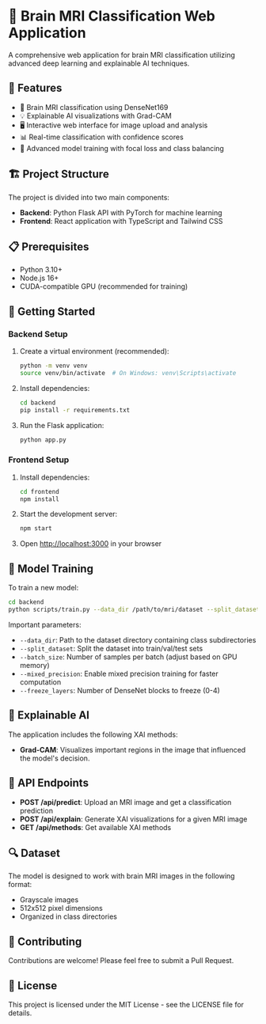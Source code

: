# 🧠 Brain MRI Classification Web Application

A comprehensive web application for brain MRI classification utilizing advanced deep learning and explainable AI techniques.

## 🚀 Features

- 🔬 Brain MRI classification using DenseNet169
- 💡 Explainable AI visualizations with Grad-CAM
- 🖥️ Interactive web interface for image upload and analysis
- 📊 Real-time classification with confidence scores
- 🧪 Advanced model training with focal loss and class balancing

## 🏗️ Project Structure

The project is divided into two main components:

- **Backend**: Python Flask API with PyTorch for machine learning
- **Frontend**: React application with TypeScript and Tailwind CSS

## 📋 Prerequisites

- Python 3.10+
- Node.js 16+
- CUDA-compatible GPU (recommended for training)

## 🚀 Getting Started

### Backend Setup

1. Create a virtual environment (recommended):
   ```bash
   python -m venv venv
   source venv/bin/activate  # On Windows: venv\Scripts\activate
   ```

2. Install dependencies:
   ```bash
   cd backend
   pip install -r requirements.txt
   ```

3. Run the Flask application:
   ```bash
   python app.py
   ```

### Frontend Setup

1. Install dependencies:
   ```bash
   cd frontend
   npm install
   ```

2. Start the development server:
   ```bash
   npm start
   ```

3. Open [http://localhost:3000](http://localhost:3000) in your browser

## 🧠 Model Training

To train a new model:

```bash
cd backend
python scripts/train.py --data_dir /path/to/mri/dataset --split_dataset --batch_size 16 --epochs 30 --mixed_precision
```

Important parameters:
- `--data_dir`: Path to the dataset directory containing class subdirectories
- `--split_dataset`: Split the dataset into train/val/test sets
- `--batch_size`: Number of samples per batch (adjust based on GPU memory)
- `--mixed_precision`: Enable mixed precision training for faster computation
- `--freeze_layers`: Number of DenseNet blocks to freeze (0-4)

## 🔎 Explainable AI

The application includes the following XAI methods:

- **Grad-CAM**: Visualizes important regions in the image that influenced the model's decision.

## 📝 API Endpoints

- **POST /api/predict**: Upload an MRI image and get a classification prediction
- **POST /api/explain**: Generate XAI visualizations for a given MRI image
- **GET /api/methods**: Get available XAI methods

## 🔍 Dataset

The model is designed to work with brain MRI images in the following format:
- Grayscale images
- 512x512 pixel dimensions
- Organized in class directories

## 🤝 Contributing

Contributions are welcome! Please feel free to submit a Pull Request.

## 📄 License

This project is licensed under the MIT License - see the LICENSE file for details.
